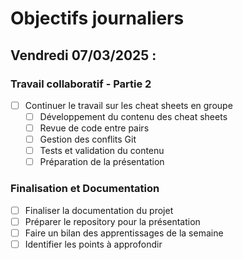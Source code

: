 # Objectifs journaliers

## Vendredi 07/03/2025 :

### Travail collaboratif - Partie 2

- [ ] Continuer le travail sur les cheat sheets en groupe
  - [ ] Développement du contenu des cheat sheets
  - [ ] Revue de code entre pairs
  - [ ] Gestion des conflits Git
  - [ ] Tests et validation du contenu
  - [ ] Préparation de la présentation

### Finalisation et Documentation

- [ ] Finaliser la documentation du projet
- [ ] Préparer le repository pour la présentation
- [ ] Faire un bilan des apprentissages de la semaine
- [ ] Identifier les points à approfondir
